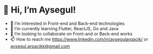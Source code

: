 # 👋 Hi, I’m Aysegul!
- 👀 I’m interested in Front-end and Back-end technologies
- 🌱 I’m currently learning Flutter, ReactJS, Go and Java
- 💞️ I’m looking to collaborate on Front-and or Back-end works
- 📫 How to reach me https://www.linkedin.com/in/aysegularpacik/ or aysegul.arpacikk@gmail.com

<!---
aysegulapc/aysegulapc is a ✨ special ✨ repository because its `README.md` (this file) appears on your GitHub profile.
You can click the Preview link to take a look at your changes.
--->
